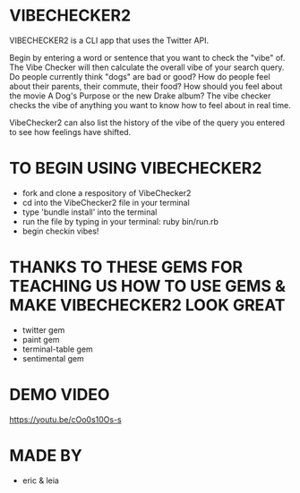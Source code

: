 # VIBECHECKER2

VIBECHECKER2 is a CLI app that uses the Twitter API.

  Begin by entering a word or sentence that you want to check the "vibe" of. The Vibe Checker will then calculate the overall vibe of your search query. Do people currently think "dogs" are bad or good? How do people feel about their parents, their commute, their food? How should you feel about the movie A Dog's Purpose or the new Drake album? The vibe checker checks the vibe of anything you want to know how to feel about in real time.

  VibeChecker2 can also list the history of the vibe of the query you entered to see how feelings have shifted.  

# TO BEGIN USING VIBECHECKER2

  - fork and clone a respository of VibeChecker2
  - cd into the VibeChecker2 file in your terminal
  - type 'bundle install' into the terminal
  - run the file by typing in your terminal: ruby bin/run.rb
  - begin checkin vibes!


# THANKS TO THESE GEMS FOR TEACHING US HOW TO USE GEMS & MAKE VIBECHECKER2 LOOK GREAT

  - twitter gem
  - paint gem
  - terminal-table gem
  - sentimental gem

# DEMO VIDEO

  https://youtu.be/cOo0s10Os-s


# MADE BY
  - eric & leia
